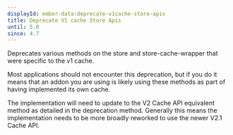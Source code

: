 ```yaml
---
displayId: ember-data:deprecate-v1cache-store-apis
title: Deprecate V1 cache Store Apis
until: 5.0
since: 4.7
---
```


Deprecates various methods on the store and store-cache-wrapper that were specific to the v1 cache.

Most applications should not encounter this deprecation, but if you do it means that an addon you are using is likely using these methods as part of having implemented its own cache.

The implementation will need to update to the V2 Cache API equivalent method as detailed in the deprecation method. Generally this means the implementation needs to be more broadly reworked to use the newer V2.1 Cache API.
